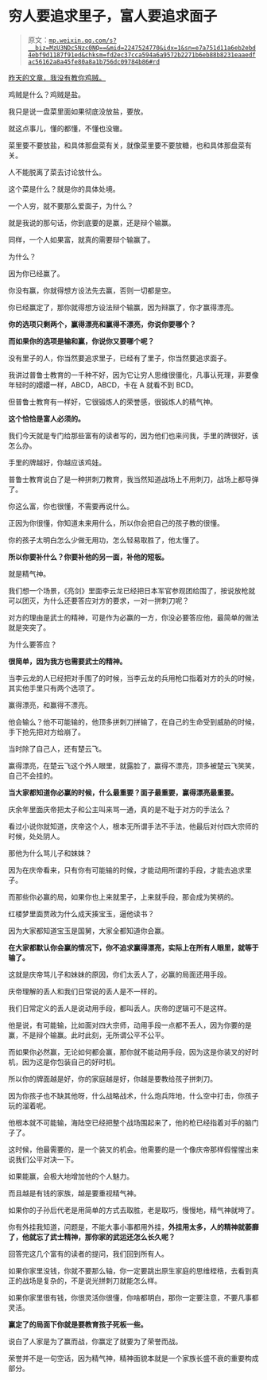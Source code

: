 # 穷人要追求里子，富人要追求面子

> 原文：[`mp.weixin.qq.com/s?__biz=MzU3NDc5Nzc0NQ==&mid=2247524770&idx=1&sn=e7a751d11a6eb2ebd4ebf9d1187f91ed&chksm=fd2ec37cca594a6a9572b2271b6eb88b8231eaaedfac56162a8a45fe80a8a1b756dc09784b86#rd`](http://mp.weixin.qq.com/s?__biz=MzU3NDc5Nzc0NQ==&mid=2247524770&idx=1&sn=e7a751d11a6eb2ebd4ebf9d1187f91ed&chksm=fd2ec37cca594a6a9572b2271b6eb88b8231eaaedfac56162a8a45fe80a8a1b756dc09784b86#rd)

[昨天的文章，我没有教你鸡贼。](http://mp.weixin.qq.com/s?__biz=MzU3NDc5Nzc0NQ==&mid=2247524765&idx=1&sn=190b9d5d1077d6aa31f62d459fceabaf&chksm=fd2ec343ca594a559fefbad30ed6c14d89f968f540cf71178ab24d0fc0f23bbbc14059aa5fb1&scene=21#wechat_redirect) 

鸡贼是什么？鸡贼是盐。 

我只是说一盘菜里面如果彻底没放盐，要放。

就这点事儿，懂的都懂，不懂也没辙。 

菜里要不要放盐，和具体那盘菜有关，就像菜里要不要放糖，也和具体那盘菜有关。 

人不能脱离了菜去讨论放什么。 

这个菜是什么？就是你的具体处境。 

一个人穷，就不要那么爱面子，为什么？ 

就是我说的那句话，你到底要的是赢，还是辩个输赢。

同样，一个人如果富，就真的需要辩个输赢了。

为什么？

因为你已经赢了。 

你没有赢，你就得想方设法先去赢，否则一切都是空。 

你已经赢定了，那你就得想方设法辩个输赢，因为辩赢了，你才赢得漂亮。

**你的选项只剩两个，赢得漂亮和赢得不漂亮，你说你要哪个？** 

**而如果你的选项是输和赢，你说你又要哪个呢？** 

没有里子的人，你当然要追求里子，已经有了里子，你当然要追求面子。 

我讲过普鲁士教育的一千种不好，因为它让穷人思维很僵化，凡事认死理，非要像年轻时的嬛嬛一样，ABCD，ABCD，卡在 A 就看不到 BCD。 

但普鲁士教育有一样好，它很锻炼人的荣誉感，很锻炼人的精气神。 

**这个恰恰是富人必须的。** 

我们今天就是专门给那些富有的读者写的，因为他们也来问我，手里的牌很好，该怎么办。 

手里的牌越好，你越应该鸡娃。

普鲁士教育说白了是一种拼刺刀教育，我当然知道战场上不用刺刀，战场上都导弹了。

你这么富，你也很懂，不需要再说什么。 

正因为你很懂，你知道未来用什么，所以你会把自己的孩子教的很懂。 

你的孩子太明白怎么少做无用功，怎么轻易取胜了，他太懂了。 

**所以你要补什么？你要补他的另一面，补他的短板。**

就是精气神。

我们想一个场景，《亮剑》里面李云龙已经把日本军官参观团给围了，按说放枪就可以团灭，为什么还要答应对方的要求，一对一拼刺刀呢？ 

对方的理由是武士的精神，可是作为必赢的一方，你没必要答应他，最简单的做法就是突突了。 

为什么要答应？ 

**很简单，因为我方也需要武士的精神。**

当李云龙的人已经把对手围了的时候，当李云龙的兵用枪口指着对方的头的时候，其实他手里只有两个选项了。 

赢得漂亮，和赢得不漂亮。 

他会输么？他不可能输的，他顶多拼刺刀拼输了，在自己的生命受到威胁的时候，手下抢先把对方给崩了。 

当时除了自己人，还有楚云飞。 

赢得漂亮，在楚云飞这个外人眼里，就露脸了，赢得不漂亮，顶多被楚云飞笑笑，自己不会挂的。 

**当大家都知道你必赢的时候，什么最重要？面子最重要，赢得漂亮最重要。**

庆余年里面庆帝把太子和公主叫来骂一通，真的是不耻于对方的手法么？

看过小说你就知道，庆帝这个人，根本无所谓手法不手法，他最后对付四大宗师的时候，处处阴人。

那他为什么骂儿子和妹妹？ 

因为在庆帝看来，只有你有可能输的时候，才能动用所谓的手段，才能去追求里子。 

而那些你必赢的局，如果你也上来就里子，上来就手段，那会成为笑柄的。 

红楼梦里面贾政为什么成天揍宝玉，逼他读书？ 

因为大家都知道宝玉是国舅，大家全都知道你会赢。 

**在大家都默认你会赢的情况下，你不追求赢得漂亮，实际上在所有人眼里，就等于输了。** 

这就是庆帝骂儿子和妹妹的原因，你们太丢人了，必赢的局面还用手段。 

庆帝理解的丢人和我们日常说的丢人是不一样的。 

我们日常定义的丢人是说动用手段，都叫丢人。庆帝的逻辑可不是这样。 

他是说，有可能输，比如面对四大宗师，动用手段一点都不丢人，因为你要的是赢，不是辩个输赢。此时此刻，无所谓公平不公平。

而如果你必然赢，无论如何都会赢，那你就不能动用手段，因为这是你装叉的好时机，因为这是你包装自己的好时机。

所以你的牌面越是好，你的家庭越是好，你越是要教给孩子拼刺刀。 

因为你孩子也不缺其他呀，什么战略战术，什么炮兵阵地，什么空中打击，你孩子玩的溜着呢。 

他根本就不可能输，海陆空已经把整个战场围起来了，他的枪已经指着对手的脑门子了。

这时候，他最需要的，是一个装叉的机会。他需要的是一个像庆帝那样假惺惺出来说我们公平对决一下。

如果能赢，会极大地增加他的个人魅力。 

而且越是有钱的家族，越是要重视精气神。 

如果你的子孙后代老是用简单的方式去取胜，老是取巧，慢慢地，精气神就垮了。 

你有外挂我知道，问题是，不能大事小事都用外挂，**外挂用太多，人的精神就萎靡了，他就忘了武士精神，那你家的武运还怎么长久呢？** 

回答完这几个富有的读者的提问，我们回到所有人。

如果你家里没钱，你就不要那么轴，你一定要跳出原生家庭的思维桎梏，去看到真正的战场是复杂的，不是说光拼刺刀就能怎么样。

如果你家里很有钱，你很灵活你很懂，你啥都明白，那你一定要注意，不要凡事都灵活。 

**赢定了的局面下你就是要教育孩子死板一些。** 

说白了人家是为了赢而战，你赢定了就要为了荣誉而战。 

荣誉并不是一句空话，因为精气神，精神面貌本就是一个家族长盛不衰的重要构成部分。